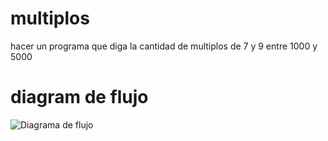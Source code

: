 # multiplos

hacer un programa que diga la cantidad de multiplos de 7 y 9 entre 1000 y 5000

# diagram de flujo 

![Diagrama de flujo](diagrama.png "Diagrama de flujo")